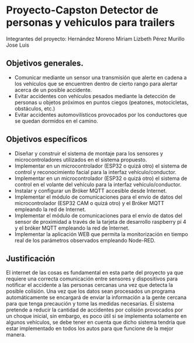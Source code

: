 # Proyecto-Capston Detector de personas y vehiculos para trailers
Integrantes del proyecto:
Hernández Moreno Miriam Lizbeth
Pérez Murillo Jose Luis

## Objetivos generales.
* Comunicar mediante un sensor una transmisión que alerte en cadena a los vehículos que se encuentren dentro de cierto rango para alertar acerca de un posible accidente.
* Evitar accidentes con vehículos pesados mediante la detección de personas u objetos próximos en puntos ciegos (peatones, motocicletas, obstáculos, etc.)
* Evitar accidentes automovilísticos provocados por los conductores que se quedan dormidos en el camino.
## Objetivos específicos
* Diseñar y construir el sistema de montaje para los sensores y microcontroladores utilizados en el sistema propuesto.
* Implementar en un microcontrolador (ESP32 o quizá otro) el sistema de control y reconocimiento facial para la interfaz vehículo/conductor.
* Implementar en un microcontrolador (ESP32 o quizá otro) el sistema de control en el volante del vehículo para la interfaz vehículo/conductor.
* Instalar y configurar un Bróker MQTT accesible desde Internet.
* Implementar el módulo de comunicaciones para el envío de datos del microcontrolador (ESP32 CAM o quizá otro) y el Bróker MQTT empleando la red de Internet.
* Implementar el módulo de comunicaciones para el envío de datos del sensor de proximidad a través de la tarjeta de desarrollo raspberry pi 4 y el bróker MQTT empleando la red de Internet.
* Implementar la aplicación WEB que permita la monitorización en tiempo real de los parámetros observados empleando Node-RED.

## Justificación
El internet de las cosas es fundamental en esta parte del proyecto ya que requiere una correcta comunicación entre sensores y dispositivos para notificar el accidente a las personas cercanas una vez que detecta la posible colisión.
Una vez que los datos sean procesados un programa automáticamente se encargará de enviar la información a la gente cercana para que tenga precaución y tome las medidas necesarias.
El sistema pretende a reducir la cantidad de accidentes por colisión provocados por un choque inicial, sin embargo, es poco útil si se implementa solamente en algunos vehículos, se debe tener en cuenta que dicho sistema tendría que estar implementado en todos los autos para que funcione de la mejor manera.
